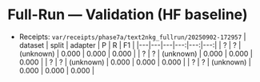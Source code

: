 # Full-Run — Validation (HF baseline)

- Receipts: `var/receipts/phase7a/text2nkg_fullrun/20250902-172957`
| dataset | split | adapter | P | R | F1 |
|---|---|---|---:|---:|---:|
| ? | ? | (unknown) | 0.000 | 0.000 | 0.000 |
| ? | ? | (unknown) | 0.000 | 0.000 | 0.000 |
| ? | ? | (unknown) | 0.000 | 0.000 | 0.000 |
| ? | ? | (unknown) | 0.000 | 0.000 | 0.000 |